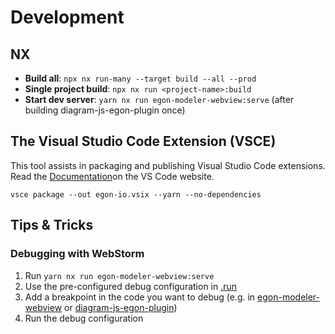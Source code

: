 # Development

## NX

- **Build all**: `npx nx run-many --target build --all --prod`
- **Single project build**: `npx nx run <project-name>:build`
- **Start dev server**: `yarn nx run egon-modeler-webview:serve` (after building diagram-js-egon-plugin once)

## The Visual Studio Code Extension (VSCE)

This tool assists in packaging and publishing Visual Studio Code extensions.  
Read the [Documentation](https://code.visualstudio.com/api/working-with-extensions/publishing-extension)on the VS Code website.

```shell
vsce package --out egon-io.vsix --yarn --no-dependencies
```

## Tips & Tricks

### Debugging with WebStorm

1. Run `yarn nx run egon-modeler-webview:serve`
2. Use the pre-configured debug configuration in [.run](../.run)
3. Add a breakpoint in the code you want to debug (e.g. in [egon-modeler-webview](../apps/vscode/egon-modeler-webview/src) or [diagram-js-egon-plugin](../libs/diagram-js-egon-plugin/src))
4. Run the debug configuration
